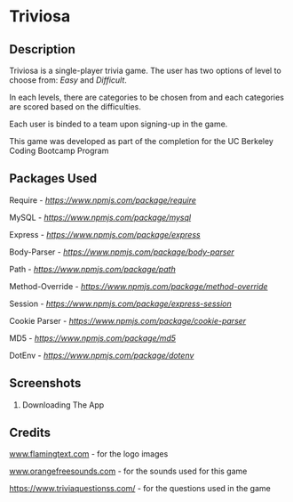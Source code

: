 # Triviosa

## Description

Triviosa is a single-player trivia game. The user has two options of level to choose from: _Easy_ and _Difficult_.

In each levels, there are categories to be chosen from and each categories are scored based on the difficulties.

Each user is binded to a team upon signing-up in the game.

This game was developed as part of the completion for the UC Berkeley Coding Bootcamp Program

## Packages Used

Require - _https://www.npmjs.com/package/require_

MySQL - _https://www.npmjs.com/package/mysql_

Express - _https://www.npmjs.com/package/express_

Body-Parser - _https://www.npmjs.com/package/body-parser_

Path - _https://www.npmjs.com/package/path_

Method-Override - _https://www.npmjs.com/package/method-override_

Session - _https://www.npmjs.com/package/express-session_

Cookie Parser - _https://www.npmjs.com/package/cookie-parser_

MD5 - _https://www.npmjs.com/package/md5_

DotEnv - _https://www.npmjs.com/package/dotenv_

## Screenshots

1. Downloading The App

## Credits

www.flamingtext.com - for the logo images

www.orangefreesounds.com - for the sounds used for this game

https://www.triviaquestionss.com/ - for the questions used in the game